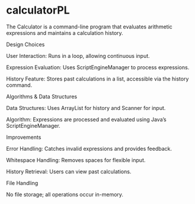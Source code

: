 # calculatorPL

The Calculator is a command-line program that evaluates arithmetic expressions and maintains a calculation history.

Design Choices

User Interaction: Runs in a loop, allowing continuous input.

Expression Evaluation: Uses ScriptEngineManager to process expressions.

History Feature: Stores past calculations in a list, accessible via the history command.

Algorithms & Data Structures

Data Structures: Uses ArrayList<String> for history and Scanner for input.

Algorithm: Expressions are processed and evaluated using Java’s ScriptEngineManager.

Improvements

Error Handling: Catches invalid expressions and provides feedback.

Whitespace Handling: Removes spaces for flexible input.

History Retrieval: Users can view past calculations.

File Handling

No file storage; all operations occur in-memory.
